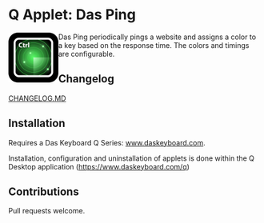 # Q Applet: Das Ping

<img align="left" alt="Das Ping - Das Keyboard Applet" src="assets/icon.png" width="100" height="100">

Das Ping periodically pings a website and assigns a color to a key based on the response time. The colors and timings are configurable.

## Changelog

[CHANGELOG.MD](CHANGELOG.md)

## Installation

Requires a Das Keyboard Q Series: www.daskeyboard.com.

Installation, configuration and uninstallation of applets is done within
the Q Desktop application (https://www.daskeyboard.com/q)

## Contributions

Pull requests welcome.
